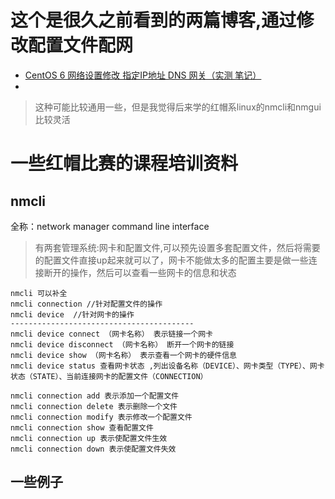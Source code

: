 # 这个是很久之前看到的两篇博客,通过修改配置文件配网

- [CentOS 6 网络设置修改 指定IP地址 DNS 网关（实测 笔记）](http://www.cnblogs.com/vicowong/archive/2011/04/23/2025545.html)
- [](https://blog.csdn.net/wendelee/article/details/17339835)


> 这种可能比较通用一些，但是我觉得后来学的红帽系linux的nmcli和nmgui比较灵活


# 一些红帽比赛的课程培训资料

## nmcli
全称：network manager command line interface
> 有两套管理系统:网卡和配置文件,可以预先设置多套配置文件，然后将需要的配置文件直接up起来就可以了，网卡不能做太多的配置主要是做一些连接断开的操作，然后可以查看一些网卡的信息和状态
```
nmcli 可以补全
nmcli connection //针对配置文件的操作
nmcli device  //针对网卡的操作
-----------------------------------------
nmcli device connect （网卡名称） 表示链接一个网卡
nmcli device disconnect （网卡名称） 断开一个网卡的链接
nmcli device show （网卡名称） 表示查看一个网卡的硬件信息
nmcli device status 查看网卡状态 ,列出设备名称（DEVICE）、网卡类型（TYPE）、网卡状态（STATE）、当前连接网卡的配置文件（CONNECTION）

nmcli connection add 表示添加一个配置文件
nmcli connection delete 表示删除一个文件
nmcli connection modify 表示修改一个配置文件
nmcli connection show 查看配置文件
nmcli connection up 表示使配置文件生效
nmcli connection down 表示使配置文件失效
```

## 一些例子
```

```
